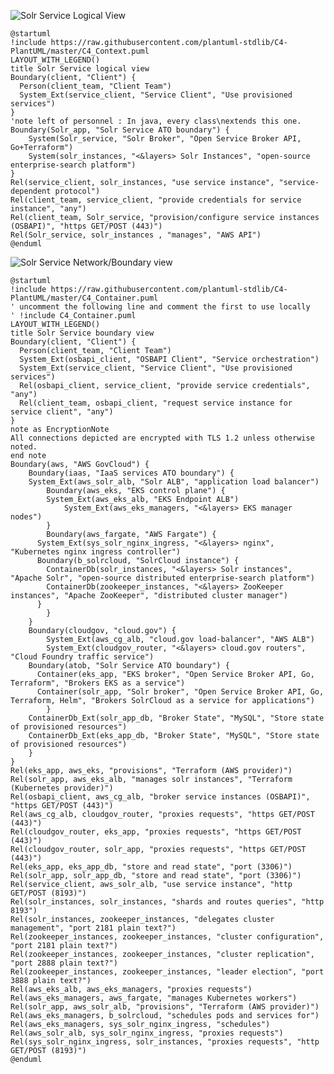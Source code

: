 ![Solr Service Logical View](http://www.plantuml.com/plantuml/png/RPD1ZzfE3CNlV0h_z_0lg40EvRIggWMAA18jg0bQLQeKpIO6fftCH6DFTb7Lxrw795IKlO77_Zs_PtWWLfv3ONh_QPkPa2CScKkwZoAldiS7pSVm50XzvYoZvN7cYaZbNYjRcL26Q3uPROsolFkyZenY99PIEg-xNtXSrkJrzDjcbwIFg-HJkbui5ry-zWSzrcmGOcSynEWhdI4OTz2PCb1fVExDNB2vygT-PhJe3k5kVlvmDu1VFO0jUdAsVKmPLN7fW4I-tGsaAJuHOv4kNhXFZKPweNMYBLKgEq8elQiqQMSnXtQ41FMxzyOwHZ2uPt1xAC_g5WtSmyh23rMf8M25_WIPKKJVhPX7cnFmKHC8RlpNKEqvLMKfabVsfya6djgcrcLdePbf5-hcPjxzH5zllYdHTfYs3DFjQWXBzpP1xzNU-IQH2v1geBR4oef5ORp_twWJUlhGt6JLFTLy9_mHkU05ZvRHbruJZWYLpuvG6iMDWEJq5SrDrZTQWR1B5xfwhTFMHZcAO2wpzJtOPSu8MyZNvxuvwVbuEKBciHxMoX38OgzAANjwZVbFpfUVGvGvkzU7u6yN9-Xlufd4FQYvvpyFB1T9jDt42VGdatU3LkYQVHqAo6YXh3eqWKyVOn2Y33v84A4mVm00)
```plantuml
@startuml
!include https://raw.githubusercontent.com/plantuml-stdlib/C4-PlantUML/master/C4_Context.puml
LAYOUT_WITH_LEGEND()
title Solr Service logical view
Boundary(client, "Client") {
  Person(client_team, "Client Team")
  System_Ext(service_client, "Service Client", "Use provisioned services")
}
'note left of personnel : In java, every class\nextends this one.
Boundary(Solr_app, "Solr Service ATO boundary") {
    System(Solr_service, "Solr Broker", "Open Service Broker API, Go+Terraform")
    System(solr_instances, "<&layers> Solr Instances", "open-source enterprise-search platform")
}
Rel(service_client, solr_instances, "use service instance", "service-dependent protocol")
Rel(client_team, service_client, "provide credentials for service instance", "any")
Rel(client_team, Solr_service, "provision/configure service instances (OSBAPI)", "https GET/POST (443)")
Rel(Solr_service, solr_instances , "manages", "AWS API")
@enduml
```

![Solr Service Network/Boundary view](http://www.plantuml.com/plantuml/png/hPVVRnkt3y2Vwx-2tpvyvm3viJJ5a0t3LYTrqw9kayqkYkt5qEbeMwWitIHT76_8_pvHbdLM56C8sZUTH7v8aHIbUsKTCwvTojx_XEAohH4MpZNsfvCJmrR7S-4MRTLQD5mhXyeTSxqyQIHJf7DaNIr5TNBvykY6fZvz69qicNLe_DJqqcimeT0SDyJ_3bhbbPSU0cw1CDDIwfLGSv1U29Yg8LiMnlgH1cySfEPCohLd92zB0wF17zUV9jFFxoPlfwFXrV3Zw_v1pmad4SPQ6XYZkHKSeTAjgfbPmwt0LUyYVlMv5Dxs8Jo_38Fd1_1F3-06ZTKgBauTicMIW8d_UdxWXSPhwt0v7TwvlhOLQyGqmQx75uERTn2PVcBhXJPyWTOPveHM3obs8vGmIQlZVB88ZT6tmdfzh26gs83w7UL3JmfaKAvnkm3SOErN19EM-4oj4ohR_SCT6lohHUiIHoZhcEAKODF1WtJ7lUyfxH2OXQ7YPjrG43xwcTv0Ik1QAUGqPQ76Hd27DJ23W46MlbQ-Bc4o6iFfyGjebKHhGRi5cfMm2CIkZtkewZ3iSinMrhim-3o6AtrxANLRnpG391d160czOsoSWWg3oNMgcwJI9Op0KwkbcJ9PUULGRuFHHTXmqqZ1Gvf1QbP3nIJ5nuJm0cJ6YODVoFxm_PW2uOoMGESDWzbdfLsI9xDHPwZgHWlbWldEmXwz9LDiZeOC_ln_oTP--0iG9Yw0qZNQ7SxzupxFc9apXp6uRy9Nz3Wlx7MCaveBTJSLQcxGvjR32WNkVLkXKUZGRkOWIc_38Yc4n4-UL87DAQyn2I77gIIx4ARMyRhg1t-s8halX4ZQuLWC6iON61ReKpUeZgnk3KUeXNL6L2tL9og7fZ72uf55PlY2SkXcsb33A3puM-ilY0tkS-DFhT_J-kE-f5MQstM2ovPwSSnb3DRzWrJUvzKVWZVNjnuLXiT-7CAsfuZuFDPUaWv5VfIAF9P4hCO2aWnEZVPEcspV7NEp67QzIUaRSjYimHascmc-FQcqnwumdIRFikPV7EHdEwdeXwFKDF4eLKP_sUpWka6L41TX6dnRFuGhVGWJD8PHQaboisY1z9a5rZcMMwAYYwR8loVREeItA3EBgTmpkw4BxxIW_2m_swb2oaPoQrfN2GrZnnoIgG_hyMyZ6eoTDWYMva7Fidl8uEOuaA42J_7zLlHOlVSzkg5Iuhe6cjGiCLFWe4_b62y_S-0vfD-b8--ecwDZmUQD80TsZIhdbfTmTc8sAI_kJGlzpQFXWCo4nnXS3ISdDzVZ2VHVlZpRidTXvIdodjm93ulNi_qFM0584VrgKehjar79XwnkR2WFfgWQM0rsMp-DDWxwPsVV_r1cDOoUJYWUOW_k-TPYaR_jddQsT7xwutPFnMrJt3vsmKnjWtSXWXPyh8n0cy24sqDx_2QfKUAS4Ig_4kYndVRzulJyb6ufeS3XdVirMYY9UyriuLohcPYtyMdxxVa6KplhwEVdvrz7byXg3qU9F2EVFKxE-aJnd2fBFQgLajdpAJMSdPwoqeOQV57JMIq-iT-LRkHl9yiNMBUIEfgEnPZUmfwwbxBtVPU0IRLpVh_QlYZkaIyEKwc__t2-GbNJR-I_)

```plantuml
@startuml
!include https://raw.githubusercontent.com/plantuml-stdlib/C4-PlantUML/master/C4_Container.puml
' uncomment the following line and comment the first to use locally
' !include C4_Container.puml
LAYOUT_WITH_LEGEND()
title Solr Service boundary view
Boundary(client, "Client") {
  Person(client_team, "Client Team")
  System_Ext(osbapi_client, "OSBAPI Client", "Service orchestration")
  System_Ext(service_client, "Service Client", "Use provisioned services")
  Rel(osbapi_client, service_client, "provide service credentials", "any")
  Rel(client_team, osbapi_client, "request service instance for service client", "any")
}
note as EncryptionNote
All connections depicted are encrypted with TLS 1.2 unless otherwise noted.
end note
Boundary(aws, "AWS GovCloud") {
    Boundary(iaas, "IaaS services ATO boundary") {
    System_Ext(aws_solr_alb, "Solr ALB", "application load balancer")
        Boundary(aws_eks, "EKS control plane") {
	    System_Ext(aws_eks_alb, "EKS Endpoint ALB")
            System_Ext(aws_eks_managers, "<&layers> EKS manager nodes")
        }
        Boundary(aws_fargate, "AWS Fargate") {
	  System_Ext(sys_solr_nginx_ingress, "<&layers> nginx", "Kubernetes nginx ingress controller")
	  Boundary(b_solrcloud, "SolrCloud instance") {
	    ContainerDb(solr_instances, "<&layers> Solr instances", "Apache Solr", "open-source distributed enterprise-search platform")
	    ContainerDb(zookeeper_instances, "<&layers> ZooKeeper instances", "Apache ZooKeeper", "distributed cluster manager")
	  }
        }
    }
    Boundary(cloudgov, "cloud.gov") {
        System_Ext(aws_cg_alb, "cloud.gov load-balancer", "AWS ALB")
        System_Ext(cloudgov_router, "<&layers> cloud.gov routers", "Cloud Foundry traffic service")
	Boundary(atob, "Solr Service ATO boundary") {
	  Container(eks_app, "EKS broker", "Open Service Broker API, Go, Terraform", "Brokers EKS as a service")
	  Container(solr_app, "Solr broker", "Open Service Broker API, Go, Terraform, Helm", "Brokers SolrCloud as a service for applications")
        }
	ContainerDb_Ext(solr_app_db, "Broker State", "MySQL", "Store state of provisioned resources")
	ContainerDb_Ext(eks_app_db, "Broker State", "MySQL", "Store state of provisioned resources")
    }
}
Rel(eks_app, aws_eks, "provisions", "Terraform (AWS provider)")
Rel(solr_app, aws_eks_alb, "manages solr instances", "Terraform (Kubernetes provider)")
Rel(osbapi_client, aws_cg_alb, "broker service instances (OSBAPI)", "https GET/POST (443)")
Rel(aws_cg_alb, cloudgov_router, "proxies requests", "https GET/POST (443)")
Rel(cloudgov_router, eks_app, "proxies requests", "https GET/POST (443)")
Rel(cloudgov_router, solr_app, "proxies requests", "https GET/POST (443)")
Rel(eks_app, eks_app_db, "store and read state", "port (3306)")
Rel(solr_app, solr_app_db, "store and read state", "port (3306)")
Rel(service_client, aws_solr_alb, "use service instance", "http GET/POST (8193)")
Rel(solr_instances, solr_instances, "shards and routes queries", "http 8193")
Rel(solr_instances, zookeeper_instances, "delegates cluster management", "port 2181 plain text?")
Rel(zookeeper_instances, zookeeper_instances, "cluster configuration", "port 2181 plain text?")
Rel(zookeeper_instances, zookeeper_instances, "cluster replication", "port 2888 plain text?")
Rel(zookeeper_instances, zookeeper_instances, "leader election", "port 3888 plain text?")
Rel(aws_eks_alb, aws_eks_managers, "proxies requests")
Rel(aws_eks_managers, aws_fargate, "manages Kubernetes workers")
Rel(solr_app, aws_solr_alb, "provisions", "Terraform (AWS provider)")
Rel(aws_eks_managers, b_solrcloud, "schedules pods and services for")
Rel(aws_eks_managers, sys_solr_nginx_ingress, "schedules")
Rel(aws_solr_alb, sys_solr_nginx_ingress, "proxies requests")
Rel(sys_solr_nginx_ingress, solr_instances, "proxies requests", "http GET/POST (8193)")
@enduml
```
